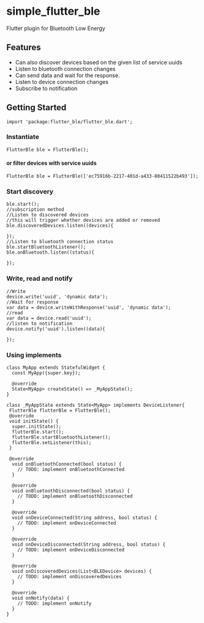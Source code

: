 # simple_flutter_ble

Flutter plugin for Bluetooth Low Energy

## Features

* Can also discover devices based on the given list of service uuids
* Listen to bluetooth connection changes
* Can send data and wait for the response.
* Listen to device connection changes
* Subscribe to notification

## Getting Started
```
import 'package:flutter_ble/flutter_ble.dart';
```
### Instantiate
```
FlutterBle ble = FlutterBle();
```
#### or filter devices with service uuids
```
FlutterBle ble = FlutterBle(['ec75916b-2217-401d-a433-80411522b493']);
```
### Start discovery
```
ble.start();
//subscription method
//Listen to discovered devices
//this will trigger whether devices are added or removed
ble.discoveredDevices.listen((devices){

});
//Listen to bluetooth connection status
ble.startBluetoothListener();
ble.onBluetooth.listen((status){
 
});
```
### Write, read and notify
```
//Write
device.write('uuid', 'dynamic data');
//Wait for response
var data = device.writeWithResponse('uuid', 'dynamic data');
//read
var data = device.read('uuid');
//listen to notification
device.notify('uuid').listen((data){

});
```
### Using implements
```
class MyApp extends StatefulWidget {
  const MyApp({super.key});

  @override
  State<MyApp> createState() => _MyAppState();
}

class _MyAppState extends State<MyApp> implements DeviceListener{
 FlutterBle flutterBle = FlutterBle();
 @override
 void initState() {
  super.initState();
  flutterBle.start();
  flutterBle.startBluetoothListener();
  flutterBle.setListener(this);
 }

 @override
  void onBluetoothConnected(bool status) {
    // TODO: implement onBluetoothConnected
  }

  @override
  void onBluetoothDisconnected(bool status) {
    // TODO: implement onBluetoothDisconnected
  }

  @override
  void onDeviceConnected(String address, bool status) {
    // TODO: implement onDeviceConnected
  }

  @override
  void onDeviceDisconnected(String address, bool status) {
    // TODO: implement onDeviceDisconnected
  }

  @override
  void onDiscoveredDevices(List<BLEDevice> devices) {
    // TODO: implement onDiscoveredDevices
  }

  @override
  void onNotify(data) {
    // TODO: implement onNotify
  }
}
```
